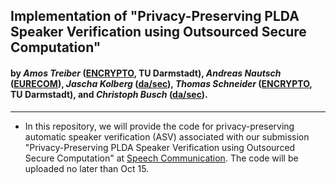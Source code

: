## Implementation of "Privacy-Preserving PLDA Speaker Verification using Outsourced Secure Computation"
#### by *Amos Treiber* ([ENCRYPTO](https://encrypto.de), TU Darmstadt), *Andreas Nautsch* ([EURECOM](http://www.eurecom.fr/en/research/networking-and-security-department)), *Jascha Kolberg* ([da/sec](https://dasec.h-da.de)), *Thomas Schneider* ([ENCRYPTO](https://encrypto.de), TU Darmstadt), and *Christoph Busch* ([da/sec](https://dasec.h-da.de)).
----

* In this repository, we will provide the code for privacy-preserving automatic speaker verification (ASV) associated with our submission "Privacy-Preserving PLDA Speaker Verification using Outsourced Secure Computation" at [Speech Communication](https://www.journals.elsevier.com/speech-communication). The code will be uploaded no later than Oct 15.
